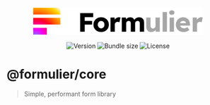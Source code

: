 <p align="center">
	<a href="https://github.com/vjee/formulier" target="_blank" rel="noopener noreferrer">
		<picture>
  		<source media="(prefers-color-scheme: dark)" srcset="https://raw.githubusercontent.com/vjee/formulier/main/.github/formulier-logotype-color-dark.svg">
  		<img width="384" src="https://raw.githubusercontent.com/vjee/formulier/main/.github/formulier-logotype-color-light.svg" alt="Formulier logo">
		</picture>
	</a>
</p>

<p align="center">
	<img src="https://img.shields.io/npm/v/@formulier/core?style=flat-square" alt="Version">
	<img src="https://img.shields.io/bundlephobia/minzip/@formulier/core?style=flat-square" alt="Bundle size">
	<img src="https://img.shields.io/npm/l/@formulier/core?style=flat-square" alt="License">
</p>

# @formulier/core

> Simple, performant form library
